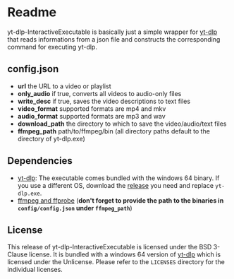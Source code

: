 # Readme
yt-dlp-InteractiveExecutable is basically just a simple wrapper for [yt-dlp](https://github.com/yt-dlp/yt-dlp) that reads informations from a json file and constructs the corresponding command for executing yt-dlp.

## config.json
- **url** the URL to a video or playlist
- **only_audio** if true, converts all videos to audio-only files
- **write_desc** if true, saves the video descriptions to text files 
- **video_format** supported formats are mp4 and mkv
- **audio_format** supported formats are mp3 and wav
- **download_path** the directory to which to save the video/audio/text files
- **ffmpeg_path** path/to/ffmpeg/bin
(all directory paths default to the directory of yt-dlp.exe)

## Dependencies
- [yt-dlp](https://github.com/yt-dlp/yt-dlp): The executable comes bundled with the windows 64 binary. If you use a different OS, download the [release](https://github.com/yt-dlp/yt-dlp#release-files) you need and replace `yt-dlp.exe`.
- [ffmpeg and ffprobe](https://github.com/yt-dlp/FFmpeg-Builds/releases/tag/latest) (**don't forget to provide the path to the binaries in `config/config.json` under `ffmpeg_path`**)

## License
This release of yt-dlp-InteractiveExecutable is licensed under the BSD 3-Clause license. It is bundled with a windows 64 version of [yt-dlp](https://github.com/yt-dlp/yt-dlp) which is licensed under the Unlicense. Please refer to the `LICENSES` directory for the individual licenses.
